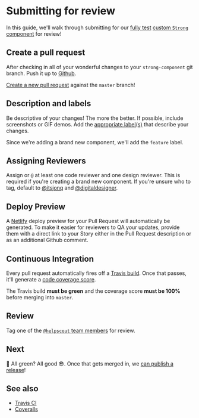 # Submitting for review

In this guide, we'll walk through submitting for our [fully test](testing.md) [custom `Strong` component](creating.md) for review!

## Create a pull request

After checking in all of your wonderful changes to your `strong-component` git branch. Push it up to [Github](https://github.com/helpscout/hsds-react).

[Create a new pull request](https://github.com/helpscout/hsds-react/compare) against the `master` branch!

## Description and labels

Be descriptive of your changes! The more the better. If possible, include screenshots or GIF demos. Add the [appropriate label(s)](https://github.com/helpscout/hsds-react/labels) that describe your changes.

Since we're adding a brand new component, we'll add the `feature` label.

## Assigning Reviewers

Assign or `@` at least one code reviewer and one design reviewer. This is required if you're creating a brand new component. If you're unsure who to tag, default to [@itsjonq](https://github.com/itsjonq) and [@digitaldesigner](https://github.com/digitaldesigner).

## Deploy Preview

A [Netlify](https://www.netlify.com/) deploy preview for your Pull Request will automatically be generated. To make it easier for reviewers to QA your updates, provide them with a direct link to your Story either in the Pull Request description or as an additional Github comment.

## Continuous Integration

Every pull request automatically fires off a [Travis build](https://travis-ci.org/helpscout/hsds-react). Once that passes, it'll generate a [code coverage score](https://coveralls.io/).

The Travis build **must be green** and the coverage score **must be 100%** before merging into `master`.

## Review

Tag one of the [`@helpscout` team members](https://github.com/helpscout/hsds-react/graphs/contributors) for review.

## Next

🚀 All green? All good 😎. Once that gets merged in, we [can publish a release](release.md)!

## See also

* [Travis CI](https://travis-ci.org/)
* [Coveralls](https://coveralls.io/)

